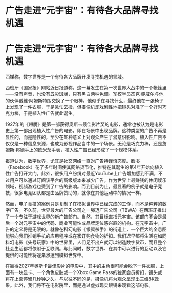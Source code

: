 # 广告走进“元宇宙”：有待各大品牌寻找机遇


# 广告走进“元宇宙”：有待各大品牌寻找机遇

西媒称，数字世界是一个有待各大品牌开发寻找机遇的领域。

西班牙《国家报》网站近日报道称，这一幕发生在第一次世界大战中的一个帐篷里——没有声音，也没有五彩斑斓，只有黑白两种色调。军校学员杰克·鲍威尔与他的伙伴戴维·阿姆斯特朗交换了一个眼神。他似乎在寻找什么，最终他在一张椅子上发现了一件衣服，于是急忙去捡，但摄像机却戏剧性地把镜头对准了一个好时巧克力棒，于是植入性广告就此诞生。

1927年的《翅膀》是第一部获得奥斯卡最佳影片奖的电影，通常也被认为是电影史上第一部出现植入性广告的电影，即在场景中出现品牌。这种类型的广告不再是显性的，而是隐性的，至少在某种意义上对观众产生了潜意识影响。植入性广告不仅仅是一种信息来源，也成为影视作品当中的一个场景。无论是巧克力棒，还是詹姆斯·邦德手上的欧米茄手表，植入性广告已经形成了一个规模体系。

报道认为，数字世界，尤其是社交网络一直对广告持谨慎态度。脸书（Facebook）花了多年时间使其网络货币化，推特在其诞生的第4年开始向植入性广告打开大门。此外，很多用户纷纷对最近YouTube上广告增加感到不满，不过用户可以通过订阅该平台的高级版本来减少广告。作为世界上最赚钱的休闲娱乐领域，视频游戏也受到了广告的影响。而到目前为止，最显著的例子就是电子竞技，很多电竞团队都是由品牌赞助的，就像在其他运动中的情况一样。

然而，电子竞技的案例只是复制了在模拟世界中已经完成的工作，而不是纯粹的数字广告。不久前，世界最大的广告公司之一滕迈广告公司（TBWA）在西班牙推出了一个专注于游戏世界的新广告部门。当然，其目标直指元宇宙。该部门不会是最后一个对元宇宙中的代码、商业可能性或品牌定位感兴趣的机构。在元宇宙中，广告的定义将是无限的。就像在科幻电影《银翼杀手》的街道上，一个巨大的全息图能够向我们推销手机的应用程序或在家订购食物的折扣。我们迟早都将生活在如同科幻电影《头号玩家》中的世界里，人们足不出户就可以制造数字货币，而且整个社会生活都将依附于互联网。与此同时，数字世界、在其中可以进行的互动以及它提供的可能性将逐渐渗透到模拟世界中。

在赢得2027年奥斯卡最佳影片的电影中，其中的主角很可能会脱下一件衣服，上面有一块显卡、一个角色皮肤或一个Xbox Game Pass的独家会员折扣，镜头或将在上面停留几秒钟之久。与以往不同的是，摄像机将为观众呈现出三维8K效果。此外，我们将不在电影院里，而是通过虚拟现实眼镜来观看这部电影。

